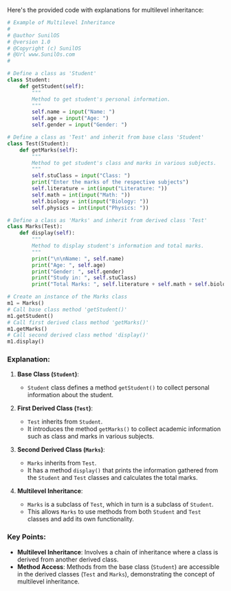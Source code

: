 Here's the provided code with explanations for multilevel inheritance:

```python
# Example of Multilevel Inheritance
#
# @author SunilOS  
# @version 1.0
# @Copyright (c) SunilOS  
# @Url www.SunilOs.com
# 

# Define a class as 'Student'
class Student:
    def getStudent(self):
        """
        Method to get student's personal information.
        """
        self.name = input("Name: ")
        self.age = input("Age: ")
        self.gender = input("Gender: ")

# Define a class as 'Test' and inherit from base class 'Student'
class Test(Student):
    def getMarks(self):
        """
        Method to get student's class and marks in various subjects.
        """
        self.stuClass = input("Class: ")
        print("Enter the marks of the respective subjects")
        self.literature = int(input("Literature: "))
        self.math = int(input("Math: "))
        self.biology = int(input("Biology: "))
        self.physics = int(input("Physics: "))

# Define a class as 'Marks' and inherit from derived class 'Test'
class Marks(Test):
    def display(self):
        """
        Method to display student's information and total marks.
        """
        print("\n\nName: ", self.name)
        print("Age: ", self.age)
        print("Gender: ", self.gender)
        print("Study in: ", self.stuClass)
        print("Total Marks: ", self.literature + self.math + self.biology + self.physics)

# Create an instance of the Marks class
m1 = Marks()
# Call base class method 'getStudent()'
m1.getStudent()
# Call first derived class method 'getMarks()'
m1.getMarks()
# Call second derived class method 'display()'
m1.display()
```

### Explanation:

1. **Base Class (`Student`)**:
   - `Student` class defines a method `getStudent()` to collect personal information about the student.

2. **First Derived Class (`Test`)**:
   - `Test` inherits from `Student`.
   - It introduces the method `getMarks()` to collect academic information such as class and marks in various subjects.

3. **Second Derived Class (`Marks`)**:
   - `Marks` inherits from `Test`.
   - It has a method `display()` that prints the information gathered from the `Student` and `Test` classes and calculates the total marks.

4. **Multilevel Inheritance**:
   - `Marks` is a subclass of `Test`, which in turn is a subclass of `Student`.
   - This allows `Marks` to use methods from both `Student` and `Test` classes and add its own functionality.

### Key Points:
- **Multilevel Inheritance**: Involves a chain of inheritance where a class is derived from another derived class.
- **Method Access**: Methods from the base class (`Student`) are accessible in the derived classes (`Test` and `Marks`), demonstrating the concept of multilevel inheritance.
